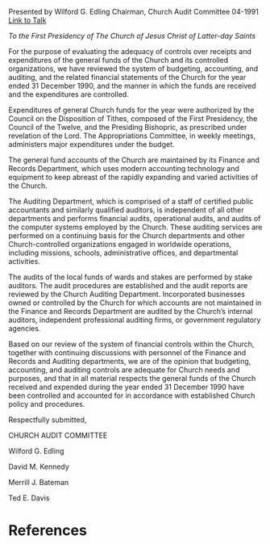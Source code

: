 Presented by Wilford G. Edling
Chairman, Church Audit Committee
04-1991
[Link to Talk](https://www.churchofjesuschrist.org/study/general-conference/1991/04/the-church-audit-committee-report?lang=eng)

_To the First Presidency of The Church of Jesus Christ of Latter-day Saints_

For the purpose of evaluating the adequacy of controls over receipts and expenditures of the general funds of the Church and its controlled organizations, we have reviewed the system of budgeting, accounting, and auditing, and the related financial statements of the Church for the year ended 31 December 1990, and the manner in which the funds are received and the expenditures are controlled.

Expenditures of general Church funds for the year were authorized by the Council on the Disposition of Tithes, composed of the First Presidency, the Council of the Twelve, and the Presiding Bishopric, as prescribed under revelation of the Lord. The Appropriations Committee, in weekly meetings, administers major expenditures under the budget.

The general fund accounts of the Church are maintained by its Finance and Records Department, which uses modern accounting technology and equipment to keep abreast of the rapidly expanding and varied activities of the Church.

The Auditing Department, which is comprised of a staff of certified public accountants and similarly qualified auditors, is independent of all other departments and performs financial audits, operational audits, and audits of the computer systems employed by the Church. These auditing services are performed on a continuing basis for the Church departments and other Church-controlled organizations engaged in worldwide operations, including missions, schools, administrative offices, and departmental activities.

The audits of the local funds of wards and stakes are performed by stake auditors. The audit procedures are established and the audit reports are reviewed by the Church Auditing Department. Incorporated businesses owned or controlled by the Church for which accounts are not maintained in the Finance and Records Department are audited by the Church’s internal auditors, independent professional auditing firms, or government regulatory agencies.

Based on our review of the system of financial controls within the Church, together with continuing discussions with personnel of the Finance and Records and Auditing departments, we are of the opinion that budgeting, accounting, and auditing controls are adequate for Church needs and purposes, and that in all material respects the general funds of the Church received and expended during the year ended 31 December 1990 have been controlled and accounted for in accordance with established Church policy and procedures.



Respectfully submitted,

CHURCH AUDIT COMMITTEE

Wilford G. Edling

David M. Kennedy

Merrill J. Bateman

Ted E. Davis

# References
